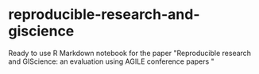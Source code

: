 # reproducible-research-and-giscience
Ready to use R Markdown notebook for the paper "Reproducible research and GIScience: an evaluation using AGILE conference papers "
